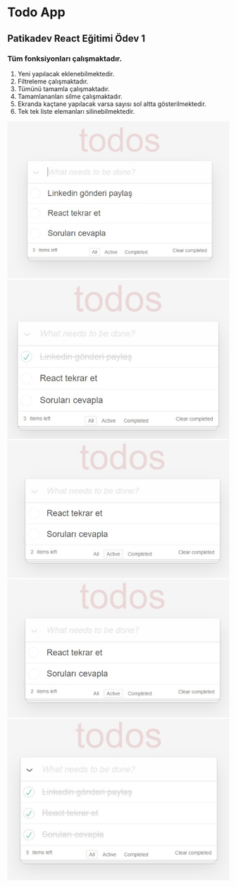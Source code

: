 # Todo App

## Patikadev React Eğitimi Ödev 1
### Tüm fonksiyonları çalışmaktadır.
1. Yeni yapılacak eklenebilmektedir.
2. Filtreleme çalışmaktadır.
3. Tümünü tamamla çalışmaktadır.
4. Tamamlananları silme çalışmaktadır.
5. Ekranda kaçtane yapılacak varsa sayısı sol altta gösterilmektedir.
6. Tek tek liste elemanları silinebilmektedir.

![Project Screenshot](promotion/todoapp-1.jpg)
![Project Screenshot](promotion/todoapp-2.jpg)
![Project Screenshot](promotion/todoapp-3.jpg)
![Project Screenshot](promotion/todoapp-4.jpg)
![Project Screenshot](promotion/todoapp-5.jpg)